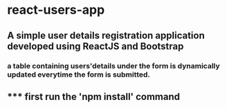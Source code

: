 # react-users-app

## A simple user details registration application developed using ReactJS and Bootstrap

### a table containing users'details under the form is dynamically updated everytime the form is submitted.


## *** first run the 'npm install' command 
